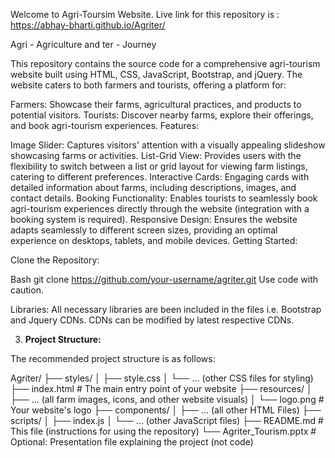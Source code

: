 Welcome to Agri-Toursim Website.
Live link for this repository is : https://abhay-bharti.github.io/Agriter/

Agri - Agriculture and ter - Journey

This repository contains the source code for a comprehensive agri-tourism website built using HTML, CSS, JavaScript, Bootstrap, and jQuery. The website caters to both farmers and tourists, offering a platform for:

Farmers: Showcase their farms, agricultural practices, and products to potential visitors.
Tourists: Discover nearby farms, explore their offerings, and book agri-tourism experiences.
Features:

Image Slider: Captures visitors' attention with a visually appealing slideshow showcasing farms or activities.
List-Grid View: Provides users with the flexibility to switch between a list or grid layout for viewing farm listings, catering to different preferences.
Interactive Cards: Engaging cards with detailed information about farms, including descriptions, images, and contact details.
Booking Functionality: Enables tourists to seamlessly book agri-tourism experiences directly through the website (integration with a booking system is required).
Responsive Design: Ensures the website adapts seamlessly to different screen sizes, providing an optimal experience on desktops, tablets, and mobile devices.
Getting Started:

Clone the Repository:

Bash
git clone https://github.com/your-username/agriter.git
Use code with caution.

Libraries:
All necessary libraries are been included in the files i.e. Bootstrap and Jquery CDNs. CDNs can be modified by latest respective CDNs.

3. **Project Structure:**

The recommended project structure is as follows:

Agriter/
├── styles/
│ ├── style.css
│ └── ... (other CSS files for styling)
├── index.html # The main entry point of your website
├── resources/
│ ├── ... (all farm images, icons, and other website visuals)
│ └── logo.png # Your website's logo
├── components/
│ ├── ... (all other HTML Files)
├── scripts/
│ ├── index.js
│ └── ... (other JavaScript files)
├── README.md # This file (instructions for using the repository)
└── Agriter_Tourism.pptx # Optional: Presentation file explaining the project (not code)

